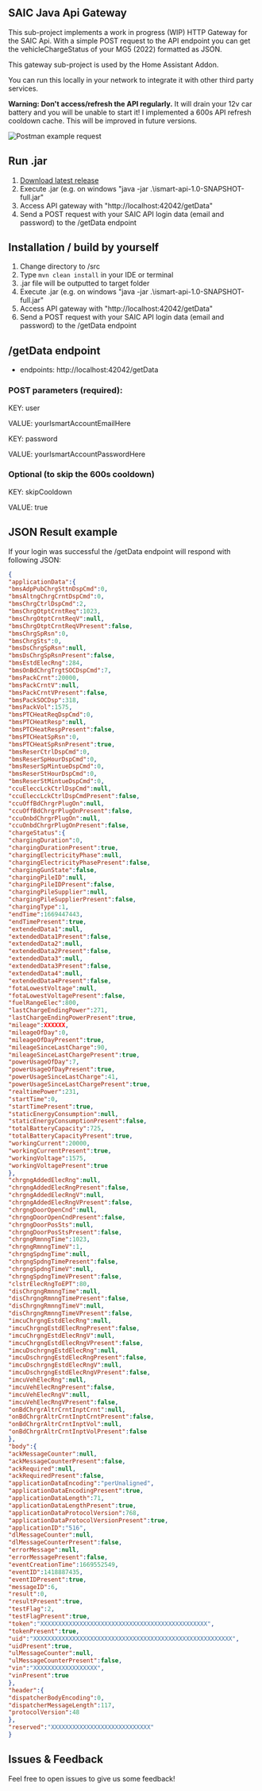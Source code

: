 ## SAIC Java Api Gateway
This sub-project implements a work in progress (WIP) HTTP Gateway for the SAIC Api. With a simple POST request to the API endpoint you can get the vehicleChargeStatus of your MG5 (2022) formatted as JSON.

This gateway sub-project is used by the Home Assistant Addon. 

You can run this locally in your network to integrate it with other third party services.

**Warning: Don't access/refresh the API regularly.** It will drain your 12v car battery and you will be unable to start it! I implemented a 600s API refresh cooldown cache. This will be improved in future versions.

![Postman example request](./postman.jpg)

## Run .jar
1. [Download latest release](https://github.com/ReverseEngineeringDE/SAIC-API-Documentation/raw/main/saic-java-api-gateway/ismart-api-1.0-SNAPSHOT-full.jar)
2. Execute .jar (e.g. on windows "java -jar .\ismart-api-1.0-SNAPSHOT-full.jar"
5. Access API gateway with "http://localhost:42042/getData"
4. Send a POST request with your SAIC API login data (email and password) to the /getData endpoint


## Installation / build by yourself
1. Change directory to /src
2. Type ```mvn clean install``` in your IDE or terminal
3. .jar file will be outputted to target folder
4. Execute .jar (e.g. on windows "java -jar .\ismart-api-1.0-SNAPSHOT-full.jar"
5. Access API gateway with "http://localhost:42042/getData"
6. Send a POST request with your SAIC API login data (email and password) to the /getData endpoint

## /getData endpoint
- endpoints: http://localhost:42042/getData

### POST parameters (required):

KEY: user

VALUE: yourIsmartAccountEmailHere

KEY: password

VALUE: yourIsmartAccountPasswordHere


### Optional (to skip the 600s cooldown)

KEY: skipCooldown

VALUE: true

## JSON Result example
If your login was successful the /getData endpoint will respond with following JSON:

```JSON
{
"applicationData":{
"bmsAdpPubChrgSttnDspCmd":0,
"bmsAltngChrgCrntDspCmd":0,
"bmsChrgCtrlDspCmd":2,
"bmsChrgOtptCrntReq":1023,
"bmsChrgOtptCrntReqV":null,
"bmsChrgOtptCrntReqVPresent":false,
"bmsChrgSpRsn":0,
"bmsChrgSts":0,
"bmsDsChrgSpRsn":null,
"bmsDsChrgSpRsnPresent":false,
"bmsEstdElecRng":284,
"bmsOnBdChrgTrgtSOCDspCmd":7,
"bmsPackCrnt":20000,
"bmsPackCrntV":null,
"bmsPackCrntVPresent":false,
"bmsPackSOCDsp":318,
"bmsPackVol":1575,
"bmsPTCHeatReqDspCmd":0,
"bmsPTCHeatResp":null,
"bmsPTCHeatRespPresent":false,
"bmsPTCHeatSpRsn":0,
"bmsPTCHeatSpRsnPresent":true,
"bmsReserCtrlDspCmd":0,
"bmsReserSpHourDspCmd":0,
"bmsReserSpMintueDspCmd":0,
"bmsReserStHourDspCmd":0,
"bmsReserStMintueDspCmd":0,
"ccuEleccLckCtrlDspCmd":null,
"ccuEleccLckCtrlDspCmdPresent":false,
"ccuOffBdChrgrPlugOn":null,
"ccuOffBdChrgrPlugOnPresent":false,
"ccuOnbdChrgrPlugOn":null,
"ccuOnbdChrgrPlugOnPresent":false,
"chargeStatus":{
"chargingDuration":0,
"chargingDurationPresent":true,
"chargingElectricityPhase":null,
"chargingElectricityPhasePresent":false,
"chargingGunState":false,
"chargingPileID":null,
"chargingPileIDPresent":false,
"chargingPileSupplier":null,
"chargingPileSupplierPresent":false,
"chargingType":1,
"endTime":1669447443,
"endTimePresent":true,
"extendedData1":null,
"extendedData1Present":false,
"extendedData2":null,
"extendedData2Present":false,
"extendedData3":null,
"extendedData3Present":false,
"extendedData4":null,
"extendedData4Present":false,
"fotaLowestVoltage":null,
"fotaLowestVoltagePresent":false,
"fuelRangeElec":800,
"lastChargeEndingPower":271,
"lastChargeEndingPowerPresent":true,
"mileage":XXXXXX,
"mileageOfDay":0,
"mileageOfDayPresent":true,
"mileageSinceLastCharge":90,
"mileageSinceLastChargePresent":true,
"powerUsageOfDay":7,
"powerUsageOfDayPresent":true,
"powerUsageSinceLastCharge":41,
"powerUsageSinceLastChargePresent":true,
"realtimePower":231,
"startTime":0,
"startTimePresent":true,
"staticEnergyConsumption":null,
"staticEnergyConsumptionPresent":false,
"totalBatteryCapacity":725,
"totalBatteryCapacityPresent":true,
"workingCurrent":20000,
"workingCurrentPresent":true,
"workingVoltage":1575,
"workingVoltagePresent":true
},
"chrgngAddedElecRng":null,
"chrgngAddedElecRngPresent":false,
"chrgngAddedElecRngV":null,
"chrgngAddedElecRngVPresent":false,
"chrgngDoorOpenCnd":null,
"chrgngDoorOpenCndPresent":false,
"chrgngDoorPosSts":null,
"chrgngDoorPosStsPresent":false,
"chrgngRmnngTime":1023,
"chrgngRmnngTimeV":1,
"chrgngSpdngTime":null,
"chrgngSpdngTimePresent":false,
"chrgngSpdngTimeV":null,
"chrgngSpdngTimeVPresent":false,
"clstrElecRngToEPT":80,
"disChrgngRmnngTime":null,
"disChrgngRmnngTimePresent":false,
"disChrgngRmnngTimeV":null,
"disChrgngRmnngTimeVPresent":false,
"imcuChrgngEstdElecRng":null,
"imcuChrgngEstdElecRngPresent":false,
"imcuChrgngEstdElecRngV":null,
"imcuChrgngEstdElecRngVPresent":false,
"imcuDschrgngEstdElecRng":null,
"imcuDschrgngEstdElecRngPresent":false,
"imcuDschrgngEstdElecRngV":null,
"imcuDschrgngEstdElecRngVPresent":false,
"imcuVehElecRng":null,
"imcuVehElecRngPresent":false,
"imcuVehElecRngV":null,
"imcuVehElecRngVPresent":false,
"onBdChrgrAltrCrntInptCrnt":null,
"onBdChrgrAltrCrntInptCrntPresent":false,
"onBdChrgrAltrCrntInptVol":null,
"onBdChrgrAltrCrntInptVolPresent":false
},
"body":{
"ackMessageCounter":null,
"ackMessageCounterPresent":false,
"ackRequired":null,
"ackRequiredPresent":false,
"applicationDataEncoding":"perUnaligned",
"applicationDataEncodingPresent":true,
"applicationDataLength":71,
"applicationDataLengthPresent":true,
"applicationDataProtocolVersion":768,
"applicationDataProtocolVersionPresent":true,
"applicationID":"516",
"dlMessageCounter":null,
"dlMessageCounterPresent":false,
"errorMessage":null,
"errorMessagePresent":false,
"eventCreationTime":1669552549,
"eventID":1418887435,
"eventIDPresent":true,
"messageID":6,
"result":0,
"resultPresent":true,
"testFlag":2,
"testFlagPresent":true,
"token":"XXXXXXXXXXXXXXXXXXXXXXXXXXXXXXXXXXXXXXXXXXXXXXX",
"tokenPresent":true,
"uid":"XXXXXXXXXXXXXXXXXXXXXXXXXXXXXXXXXXXXXXXXXXXXXXXXXXXXXXXX",
"uidPresent":true,
"ulMessageCounter":null,
"ulMessageCounterPresent":false,
"vin":"XXXXXXXXXXXXXXXXXX",
"vinPresent":true
},
"header":{
"dispatcherBodyEncoding":0,
"dispatcherMessageLength":117,
"protocolVersion":48
},
"reserved":"XXXXXXXXXXXXXXXXXXXXXXXXXXXX"
}
```

## Issues & Feedback
Feel free to open issues to give us some feedback!